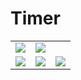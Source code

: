 # Timer

<table>
  <tr>
    <td valign="top"><img src="https://user-images.githubusercontent.com/57100427/98400776-f1c57480-2064-11eb-8fe1-c68883567cbb.png"></td>
    <td valign="top"><img src="https://user-images.githubusercontent.com/57100427/98400777-f25e0b00-2064-11eb-8080-a0785e790958.png"></td>
  </tr>
  <tr>
    <td valign="top"><img src="https://user-images.githubusercontent.com/57100427/98400779-f25e0b00-2064-11eb-9c64-1d3cf473d2b8.png"></td>
    <td valign="top"><img src="https://user-images.githubusercontent.com/57100427/98400780-f25e0b00-2064-11eb-94e3-1d6addd31171.png"></td>
    <td valign="top"><img src="https://user-images.githubusercontent.com/57100427/98400781-f2f6a180-2064-11eb-9137-3bebae77588d.png"></td>
  </tr>
 </table>
